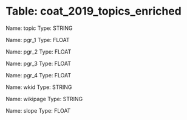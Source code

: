 Table: coat_2019_topics_enriched
================================

Name: topic
Type: STRING

Name: pgr_1
Type: FLOAT

Name: pgr_2
Type: FLOAT

Name: pgr_3
Type: FLOAT

Name: pgr_4
Type: FLOAT

Name: wkid
Type: STRING

Name: wikipage
Type: STRING

Name: slope
Type: FLOAT

